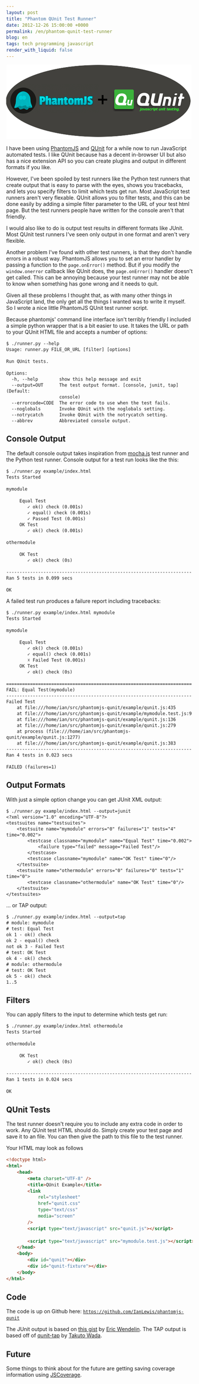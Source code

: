 ```yaml
---
layout: post
title: "Phantom QUnit Test Runner"
date: 2012-12-26 15:00:00 +0000
permalink: /en/phantom-qunit-test-runner
blog: en
tags: tech programming javascript
render_with_liquid: false
---
```


![image](/assets/images/690/phantomjs+qunit.png)

I have been using [PhantomJS](http://phantomjs.org/) and
[QUnit](http://qunitjs.com/) for a while now to run JavaScript automated tests.
I like QUnit because has a decent in-browser UI but also has a nice extension
API so you can create plugins and output in different formats if you like.

However, I've been spoiled by test runners like the Python test runners that
create output that is easy to parse with the eyes, shows you tracebacks, and
lets you specify filters to limit which tests get run. Most JavaScript test
runners aren't very flexable. QUnit allows you to filter tests, and this can be
done easily by adding a simple filter parameter to the URL of your test html
page. But the test runners people have written for the console aren't that
friendly.

I would also like to do is output test results in different formats like JUnit.
Most QUnit test runners I've seen only output in one format and aren't very
flexible.

Another problem I've found with other test runners, is that they don't handle
errors in a robust way. PhantomJS allows you to set an error handler by passing
a function to the `page.onError()` method. But if you modify the
`window.onerror` callback like QUnit does, the `page.onError()` handler doesn't
get called. This can be annoying because your test runner may not be able to
know when something has gone wrong and it needs to quit.

Given all these problems I thought that, as with many other things in JavaScript
land, the only get all the things I wanted was to write it myself. So I wrote a
nice little PhantomJS QUnit test runner script.

Because phantomjs' command line interface isn't terribly friendly I included a
simple python wrapper that is a bit easier to use. It takes the URL or path to
your QUnit HTML file and accepts a number of options:

```shell
$ ./runner.py --help
Usage: runner.py FILE_OR_URL [filter] [options]

Run QUnit tests.

Options:
  -h, --help        show this help message and exit
  --output=OUT      The test output format. [console, junit, tap] (Default:
                    console)
  --errorcode=CODE  The error code to use when the test fails.
  --noglobals       Invoke QUnit with the noglobals setting.
  --notrycatch      Invoke QUnit with the notrycatch setting.
  --abbrev          Abbreviated console output.
```

## Console Output

The default console output takes inspiration from
[mocha.js](http://visionmedia.github.com/mocha/) test runner and the Python test
runner. Console output for a test run looks like the this:

```shell
$ ./runner.py example/index.html
Tests Started

mymodule

     Equal Test
        ✓ ok() check (0.001s)
        ✓ equal() check (0.001s)
        ✓ Passed Test (0.001s)
     OK Test
        ✓ ok() check (0.001s)

othermodule

     OK Test
        ✓ ok() check (0s)

----------------------------------------------------------------------
Ran 5 tests in 0.099 secs

OK
```

A failed test run produces a failure report including tracebacks:

```shell
$ ./runner.py example/index.html mymodule
Tests Started

mymodule

     Equal Test
        ✓ ok() check (0.001s)
        ✓ equal() check (0.001s)
        ☓ Failed Test (0.001s)
     OK Test
        ✓ ok() check (0s)

======================================================================
FAIL: Equal Test(mymodule)
----------------------------------------------------------------------
Failed Test
    at file:///home/ian/src/phantomjs-qunit/example/qunit.js:435
    at file:///home/ian/src/phantomjs-qunit/example/mymodule.test.js:9
    at file:///home/ian/src/phantomjs-qunit/example/qunit.js:136
    at file:///home/ian/src/phantomjs-qunit/example/qunit.js:279
    at process (file:///home/ian/src/phantomjs-qunit/example/qunit.js:1277)
    at file:///home/ian/src/phantomjs-qunit/example/qunit.js:383
----------------------------------------------------------------------
Ran 4 tests in 0.023 secs

FAILED (failures=1)
```

## Output Formats

With just a simple option change you can get JUnit XML output:

```shell
$ ./runner.py example/index.html --output=junit
<?xml version="1.0" encoding="UTF-8"?>
<testsuites name="testsuites">
    <testsuite name="mymodule" errors="0" failures="1" tests="4" time="0.002">
        <testcase classname="mymodule" name="Equal Test" time="0.002">
            <failure type="failed" message="Failed Test"/>
        </testcase>
        <testcase classname="mymodule" name="OK Test" time="0"/>
    </testsuite>
    <testsuite name="othermodule" errors="0" failures="0" tests="1" time="0">
        <testcase classname="othermodule" name="OK Test" time="0"/>
    </testsuite>
</testsuites>
```

... or TAP output:

```shell
$ ./runner.py example/index.html --output=tap
# module: mymodule
# test: Equal Test
ok 1 - ok() check
ok 2 - equal() check
not ok 3 - Failed Test
# test: OK Test
ok 4 - ok() check
# module: othermodule
# test: OK Test
ok 5 - ok() check
1..5
```

## Filters

You can apply filters to the input to determine which tests get run:

```shell
$ ./runner.py example/index.html othermodule
Tests Started

othermodule

     OK Test
        ✓ ok() check (0s)

----------------------------------------------------------------------
Ran 1 tests in 0.024 secs

OK
```

## QUnit Tests

The test runner doesn't require you to include any extra code in order to work.
Any QUnit test HTML should do. Simply create your test page and save it to an
file. You can then give the path to this file to the test runner.

Your HTML may look as follows

```html
<!doctype html>
<html>
    <head>
        <meta charset="UTF-8" />
        <title>QUnit Example</title>
        <link
            rel="stylesheet"
            href="qunit.css"
            type="text/css"
            media="screen"
        />
        <script type="text/javascript" src="qunit.js"></script>

        <script type="text/javascript" src="mymodule.test.js"></script>
    </head>
    <body>
        <div id="qunit"></div>
        <div id="qunit-fixture"></div>
    </body>
</html>
```

## Code

The code is up on Github here:
[`https://github.com/IanLewis/phantomjs-qunit`](https://github.com/IanLewis/phantomjs-qunit)

The JUnit output is based on [this gist](https://gist.github.com/1363104) by
[Eric Wendelin](https://gist.github.com/eriwen). The TAP output is based off of
[qunit-tap](https://github.com/twada/qunit-tap) by [Takuto
Wada](https://github.com/twada).

## Future

Some things to think about for the future are getting saving coverage
information using [JSCoverage](http://siliconforks.com/jscoverage/).
